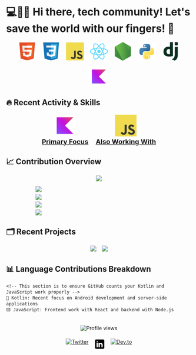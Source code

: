 # **💻🚀🔧 Hi there, tech community! Let's save the world with our fingers! 👋**

<div align="center">
  
<p align="center" style="display: flex; flex-wrap: wrap; justify-content: center; gap: 15px; margin: 20px 0;">
  <a href="#"><img src="https://raw.githubusercontent.com/devicons/devicon/master/icons/html5/html5-original.svg" alt="HTML" width="50" height="50"/></a>
  <a href="#"><img src="https://raw.githubusercontent.com/devicons/devicon/master/icons/css3/css3-original.svg" alt="CSS" width="50" height="50"/></a>
  <a href="#"><img src="https://raw.githubusercontent.com/devicons/devicon/master/icons/javascript/javascript-original.svg" alt="JavaScript" width="50" height="50"/></a>
  <a href="#"><img src="https://raw.githubusercontent.com/devicons/devicon/master/icons/react/react-original.svg" alt="React" width="50" height="50"/></a>
  <a href="#"><img src="https://raw.githubusercontent.com/devicons/devicon/master/icons/nodejs/nodejs-original.svg" alt="Node.js" width="50" height="50"/></a>
  <a href="#"><img src="https://raw.githubusercontent.com/devicons/devicon/master/icons/python/python-original.svg" alt="Python" width="50" height="50"/></a>
  <a href="#"><img src="https://raw.githubusercontent.com/devicons/devicon/master/icons/django/django-plain.svg" alt="Django" width="50" height="50"/></a>
  <a href="#"><img src="https://raw.githubusercontent.com/devicons/devicon/master/icons/kotlin/kotlin-original.svg" alt="Kotlin" width="50" height="50"/></a>
</p>

</div>

## 🔥 Recent Activity & Skills

<!-- Highlighting Kotlin and JavaScript work specifically -->
<div align="center">
  <!-- More conspicuous badges with larger icons -->
  <p align="center" style="display: flex; justify-content: center; gap: 20px; margin: 20px 0;">
    <a href="#">
      <img src="https://raw.githubusercontent.com/devicons/devicon/master/icons/kotlin/kotlin-original.svg" alt="Kotlin" width="60" height="60"/>
      <br/>
      <span style="font-size: 18px; font-weight: bold;">Primary Focus</span>
    </a>
    <a href="#">
      <img src="https://raw.githubusercontent.com/devicons/devicon/master/icons/javascript/javascript-original.svg" alt="JavaScript" width="60" height="60"/>
      <br/>
      <span style="font-size: 18px; font-weight: bold;">Also Working With</span>
    </a>
  </p>
</div>

</div>



## 📈 Contribution Overview

<!-- This is the enhanced compass-like feature you mentioned -->
<div align="center">
  
  <!-- Main contribution overview -->
  <div style="margin-bottom: 10px;">
    <img src="https://github-profile-summary-cards.vercel.app/api/cards/profile-details?username=damiancodes&theme=default" width="700" />
  </div>
  
  <!-- Additional compass-like metrics in a single row -->
  <div style="display: flex; justify-content: center; flex-wrap: wrap; gap: 5px;">
    <img src="https://github-profile-summary-cards.vercel.app/api/cards/repos-per-language?username=damiancodes&theme=default" width="345" />
    <img src="https://github-profile-summary-cards.vercel.app/api/cards/most-commit-language?username=damiancodes&theme=default" width="345" />
    <img src="https://github-profile-summary-cards.vercel.app/api/cards/stats?username=damiancodes&theme=default" width="345" />
    <img src="https://github-profile-summary-cards.vercel.app/api/cards/productive-time?username=damiancodes&theme=default" width="345" />
  </div>
  
</div>

## 🗂️ Recent Projects

<div align="center">
  <!-- Project pins in a horizontal row with enhanced styling -->
  <div style="display: flex; justify-content: center; flex-wrap: wrap; gap: 15px;">
    <a href="https://github.com/damiancodes/your-kotlin-project">
      <img src="https://github-readme-stats.vercel.app/api/pin/?username=damiancodes&repo=your-kotlin-project&theme=light&hide_border=true&icon_color=7F52FF&show_owner=true" />
    </a>
    <a href="https://github.com/damiancodes/your-javascript-project">
      <img src="https://github-readme-stats.vercel.app/api/pin/?username=damiancodes&repo=your-javascript-project&theme=light&hide_border=true&icon_color=F7DF1E&show_owner=true" />
    </a>
  </div>
</div>

<!-- Add this section to force GitHub to count your language stats accurately -->
## 📊 Language Contributions Breakdown
```
<!-- This section is to ensure GitHub counts your Kotlin and JavaScript work properly -->
🔷 Kotlin: Recent focus on Android development and server-side applications
🟨 JavaScript: Frontend work with React and backend with Node.js
```

<!-- Enhanced footer with profile views and social links -->
<div align="center">
  <!-- Custom styled profile views counter -->
  <p align="center" style="margin-top: 30px;">
    <img src="https://komarev.com/ghpvc/?username=damiancodes&style=for-the-badge&color=7F52FF" alt="Profile views"/>
  </p>
  
  <!-- Optional: Add social media links with SVG icons -->
  <p align="center" style="display: flex; justify-content: center; gap: 15px; margin-top: 20px;">
    <a href="https://twitter.com/yourusername"><img src="https://raw.githubusercontent.com/simple-icons/simple-icons/develop/icons/twitter.svg" alt="Twitter" width="30" height="30"/></a>
    <a href="https://linkedin.com/in/yourusername"><img src="https://raw.githubusercontent.com/simple-icons/simple-icons/develop/icons/linkedin.svg" alt="LinkedIn" width="30" height="30"/></a>
    <a href="https://dev.to/yourusername"><img src="https://raw.githubusercontent.com/simple-icons/simple-icons/develop/icons/devdotto.svg" alt="Dev.to" width="30" height="30"/></a>
  </p>
</div>
